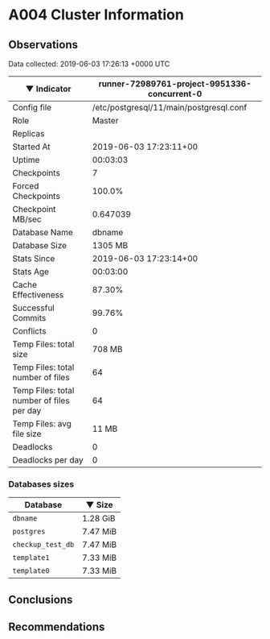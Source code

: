 # A004 Cluster Information #

## Observations ##
Data collected: 2019-06-03 17:26:13 +0000 UTC  

|&#9660;&nbsp;Indicator | runner-72989761-project-9951336-concurrent-0 |
|--------|-------|
|Config file |/etc/postgresql/11/main/postgresql.conf|
|Role |Master|
|Replicas ||
|Started At |2019-06-03&nbsp;17:23:11+00|
|Uptime |00:03:03|
|Checkpoints |7|
|Forced Checkpoints |100.0%|
|Checkpoint MB/sec |0.647039|
|Database Name |dbname|
|Database Size |1305&nbsp;MB|
|Stats Since |2019-06-03&nbsp;17:23:14+00|
|Stats Age |00:03:00|
|Cache Effectiveness |87.30%|
|Successful Commits |99.76%|
|Conflicts |0|
|Temp Files: total size |708&nbsp;MB|
|Temp Files: total number of files |64|
|Temp Files: total number of files per day |64|
|Temp Files: avg file size |11&nbsp;MB|
|Deadlocks |0|
|Deadlocks per day |0|


### Databases sizes ###

| Database | &#9660;&nbsp;Size |
|----------|--------|
| `dbname` | 1.28&nbsp;GiB |
| `postgres` | 7.47&nbsp;MiB |
| `checkup_test_db` | 7.47&nbsp;MiB |
| `template1` | 7.33&nbsp;MiB |
| `template0` | 7.33&nbsp;MiB |


## Conclusions ##


## Recommendations ##

